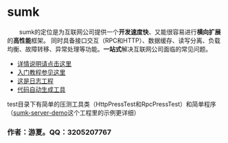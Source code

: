 # sumk
&emsp;&emsp;sumk的定位是为互联网公司提供一个**开发速度快**、又能很容易进行**横向扩展**的**高性能**框架。
同时具备接口交互（RPC和HTTP）、数据缓存、读写分离、负载均衡、故障转移、异常处理等功能。**一站式**解决互联网公司面临的常见问题。<BR>
* [详情说明请点击这里](https://www.oschina.net/p/sumk)
* [入门教程参见这里](https://github.com/youtongluan/sumk-server-demo)
* [这是日志工程](https://github.com/youtongluan/sumk-log)
* [代码自动生成工具](https://github.com/youtongluan/sumk-codetool)


test目录下有简单的压测工具类（HttpPressTest和RpcPressTest）和简单程序（[sumk-server-demo](https://www.oschina.net/p/sumk)这个工程里的示例更详细）

### 作者：游夏。QQ：3205207767
